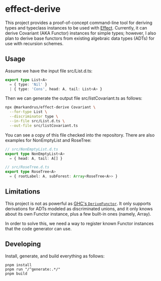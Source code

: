 effect-derive
=============

This project provides a proof-of-concept command-line tool for deriving types
and typeclass instances to be used with [Effect][effect]. Currently, it can
derive Covariant (AKA Functor) instances for simple types; however, I also plan
to derive base functors from existing algebraic data types (ADTs) for use with
recursion schemes.

Usage
-----

Assume we have the input file src/List.d.ts:

```ts
export type List<A>
  = { type: 'Nil' }
  | { type: 'Cons', head: A, tail: List<A> }
```

Then we can generate the output file src/listCovariant.ts as follows:

```sh
npx @markandrus/effect-derive Covariant \
  --for-type List \
  --discriminator type \
  --in-file src/List.d.ts \
  --out-file src/listCovariant.ts
```

You can see a copy of this file checked into the repository. There are also
examples for NonEmptyList and RoseTree:

```ts
// src/NonEmptyList.d.ts
export type NonEmptyList<A>
  = { head: A, tail: A[] }

// src/RoseTree.d.ts
export type RoseTree<A>
  = { rootLabel: A, subForest: Array<RoseTree<A>> }
```

Limitations
-----------

This project is not as powerful as [GHC's `DeriveFunctor`][ghc]. It only
supports derivations for ADTs modeled as discriminated unions, and it only
knows about its own Functor instance, plus a few built-in ones (namely, Array).

In order to solve this, we need a way to register known Functor instances that
the code generator can use.

Developing
----------

Install, generate, and build everything as follows:

```
pnpm install
pnpm run "/^generate:.*/"
pnpm build
```

[effect]: https://github.com/Effect-TS/effect/
[ghc]: https://gitlab.haskell.org/ghc/ghc/-/wikis/commentary/compiler/derive-functor
